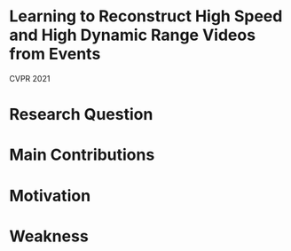 # Learning to Reconstruct High Speed and High Dynamic Range Videos from Events

CVPR 2021

# Research Question

# Main Contributions

# Motivation

# Weakness
